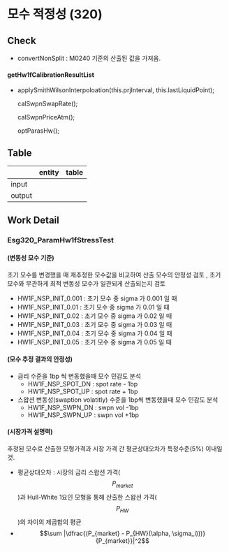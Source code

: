 # 모수 적정성 (320)

## Check

* convertNonSplit : M0240 기준의 산출된 값을 가져옴.&#x20;

#### getHw1fCalibrationResultList

*   applySmithWilsonInterpoloation(this.prjInterval, this.lastLiquidPoint);

    calSwpnSwapRate();

    calSwpnPriceAtm();

    optParasHw();

## Table&#x20;

<table data-view="cards"><thead><tr><th></th><th>entity</th><th>table</th></tr></thead><tbody><tr><td>input</td><td></td><td></td></tr><tr><td>output</td><td></td><td></td></tr></tbody></table>



## Work Detail

### Esg320\_ParamHw1fStressTest

#### (변동성 모수 기준)&#x20;

초기 모수를 변경했을 때 재추정한 모수값을 비교하여 산출 모수의 안정성 검토 , 초기 모수와 무관하게 최적 변동성 모수가 일관되게 산출되는지 검토&#x20;

* HW1F\_NSP\_INIT\_0.001 : 초기 모수 중 sigma 가 0.001 일 때 &#x20;
* HW1F\_NSP\_INIT\_0.01  : 초기 모수 중 sigma 가 0.01 일 때&#x20;
* HW1F\_NSP\_INIT\_0.02  : 초기 모수 중 sigma 가 0.02 일 때&#x20;
* HW1F\_NSP\_INIT\_0.03  : 초기 모수 중 sigma 가 0.03 일 때&#x20;
* HW1F\_NSP\_INIT\_0.04  : 초기 모수 중 sigma 가 0.04 일 때&#x20;
* HW1F\_NSP\_INIT\_0.05 : 초기 모수 중 sigma 가 0.05 일 때&#x20;

#### (모수 추정 결과의 안정성)

* 금리 수준을 1bp 씩 변동했을때 모수 민감도 분석
  * HW1F\_NSP\_SPOT\_DN  : spot rate - 1bp&#x20;
  * HW1F\_NSP\_SPOT\_UP : spot rate + 1bp &#x20;
* 스왑션 변동성(swaption volatitly) 수준을 1bp씩 변동했을때 모수 민감도 분석 &#x20;
  * HW1F\_NSP\_SWPN\_DN :  swpn vol -1bp
  * HW1F\_NSP\_SWPN\_UP : swpn vol +1bp

#### (시장가격 설명력)

추정된 모수로 산출한 모형가격과 시장 가격 간 평균상대오차가 특정수준(5%) 이내일 것.&#x20;

* 평균상대오차 : 시장의 금리 스왑션 가격($$P_{market}$$)과 Hull-White 1요인 모형을 통해 산출한 스왑션 가격($$P_{HW}$$)의 차이의 제곱합의 평균&#x20;
*   $$\sum |\dfrac{(P_{market} - P_{HW}(\alpha, \sigma_i)))}{P_{market}}|^2$$





